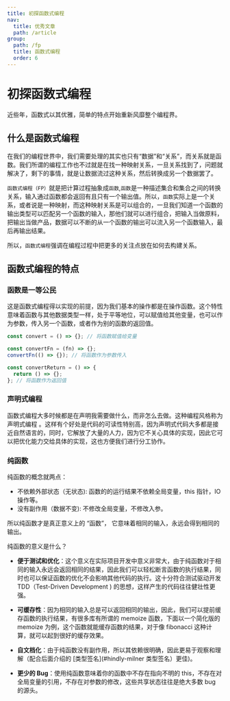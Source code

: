 ```yaml
---
title: 初探函数式编程
nav:
  title: 优秀文章
  path: /article
group:
  path: /fp
  title: 函数式编程
  order: 6
---
```


# 初探函数式编程

近些年，函数式以其优雅，简单的特点开始重新风靡整个编程界。

## 什么是函数式编程

在我们的编程世界中，我们需要处理的其实也只有“数据”和“关系”，而关系就是函数。我们所谓的编程工作也不过就是在找一种映射关系，一旦关系找到了，问题就解决了，剩下的事情，就是让数据流过这种关系，然后转换成另一个数据罢了。

`函数式编程（FP）`就是把计算过程抽象成`函数`,`函数`是一种描述集合和集合之间的转换关系，输入通过函数都会返回有且只有一个输出值。所以，`函数`实际上是一个关系，或者说是一种映射，而这种映射关系是可以组合的，一旦我们知道一个函数的输出类型可以匹配另一个函数的输入，那他们就可以进行组合，把输入当做原料，把输出当做产品，数据可以不断的从一个函数的输出可以流入另一个函数输入，最后再输出结果。

所以，`函数式编程`强调在编程过程中把更多的关注点放在如何去构建关系。

## 函数式编程的特点

### 函数是一等公民

这是函数式编程得以实现的前提，因为我们基本的操作都是在操作函数。这个特性意味着函数与其他数据类型一样，处于平等地位，可以赋值给其他变量，也可以作为参数，传入另一个函数，或者作为别的函数的返回值。

```js
const convert = () => {}; // 将函数赋值给变量

const convertFn = (fn) => {};
convertFn(() => {}); // 将函数作为参数传入

const convertReturn = () => {
  return () => {};
}; // 将函数作为返回值
```

### 声明式编程

函数式编程大多时候都是在声明我需要做什么，而非怎么去做。这种编程风格称为 声明式编程 。这样有个好处是代码的可读性特别高，因为声明式代码大多都是接近自然语言的，同时，它解放了大量的人力，因为它不关心具体的实现，因此它可以把优化能力交给具体的实现，这也方便我们进行分工协作。

### 纯函数

纯函数的概念就两点：

- 不依赖外部状态（无状态): 函数的的运行结果不依赖全局变量，this 指针，IO 操作等。
- 没有副作用（数据不变): 不修改全局变量，不修改入参。

所以纯函数才是真正意义上的 “函数”， 它意味着相同的输入，永远会得到相同的输出。

纯函数的意义是什么？

- **便于测试和优化**：这个意义在实际项目开发中意义非常大，由于纯函数对于相同的输入永远会返回相同的结果，因此我们可以轻松断言函数的执行结果，同时也可以保证函数的优化不会影响其他代码的执行。这十分符合测试驱动开发 TDD（Test-Driven Development ) 的思想，这样产生的代码往往健壮性更强。

- **可缓存性**：因为相同的输入总是可以返回相同的输出，因此，我们可以提前缓存函数的执行结果，有很多库有所谓的 memoize 函数，下面以一个简化版的 memoize 为例，这个函数就能缓存函数的结果，对于像 fibonacci 这种计算，就可以起到很好的缓存效果。

- **自文档化**：由于纯函数没有副作用，所以其依赖很明确，因此更易于观察和理解（配合后面介绍的 [类型签名](#hindly-milner 类型签名）更佳)。

- **更少的 Bug**：使用纯函数意味着你的函数中不存在指向不明的 this，不存在对全局变量的引用，不存在对参数的修改，这些共享状态往往是绝大多数 bug 的源头。
